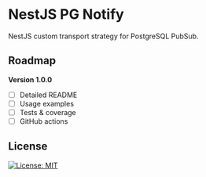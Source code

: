 # NestJS PG Notify

NestJS custom transport strategy for PostgreSQL PubSub.

## Roadmap

**Version 1.0.0**

  -[ ] Detailed README
  -[ ] Usage examples
  -[ ] Tests & coverage
  -[ ] GitHub actions

## License

[![License: MIT](https://img.shields.io/badge/License-MIT-brightgreen.svg)](./LICENSE)